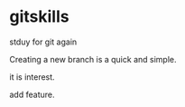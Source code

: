 # gitskills
stduy for git again

Creating a new branch is a quick and simple.

it is interest.

add feature.

